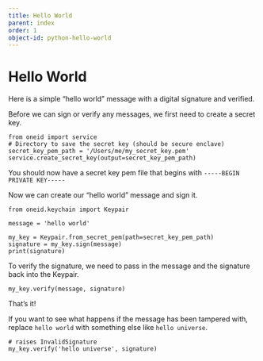 ```yaml
---
title: Hello World
parent: index
order: 1
object-id: python-hello-world
---
```


Hello World
===========

Here is a simple “hello world” message with a digital signature and
verified.

Before we can sign or verify any messages, we first need to create a
secret key.

    from oneid import service
    # Directory to save the secret key (should be secure enclave)
    secret_key_pem_path = '/Users/me/my_secret_key.pem'
    service.create_secret_key(output=secret_key_pem_path)

You should now have a secret key pem file that begins with
`-----BEGIN PRIVATE KEY-----`

Now we can create our “hello world” message and sign it.

    from oneid.keychain import Keypair

    message = 'hello world'

    my_key = Keypair.from_secret_pem(path=secret_key_pem_path)
    signature = my_key.sign(message)
    print(signature)

To verify the signature, we need to pass in the message and the
signature back into the Keypair.

    my_key.verify(message, signature)

That’s it!

If you want to see what happens if the message has been tampered with,
replace `hello world` with something else like `hello universe`.

    # raises InvalidSignature
    my_key.verify('hello universe', signature)